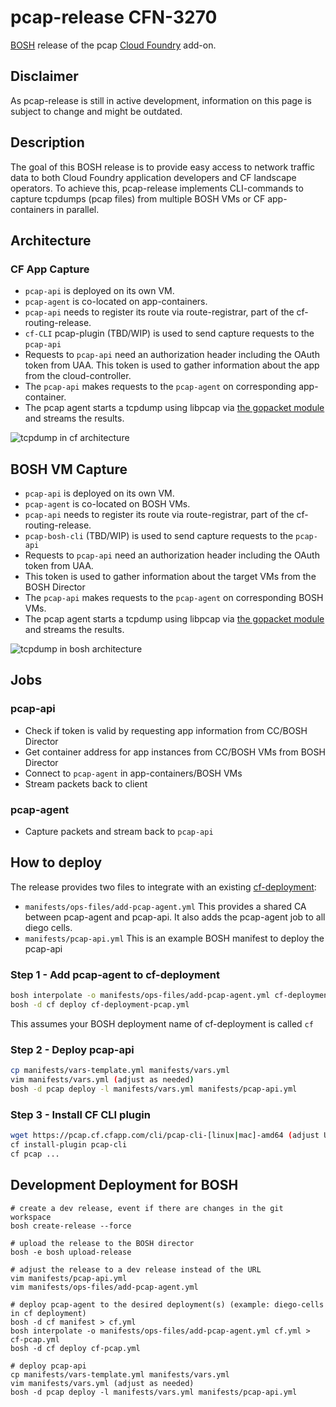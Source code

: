 # pcap-release  CFN-3270

[BOSH](https://bosh.io/) release of the pcap [Cloud Foundry](https://www.cloudfoundry.org/) add-on.

## Disclaimer

As pcap-release is still in active development, information on this page is subject to change and might be outdated.

## Description

The goal of this BOSH release is to provide easy access to network traffic data to both Cloud Foundry application developers and CF landscape operators. To achieve this, pcap-release implements CLI-commands to capture tcpdumps (pcap files) from multiple BOSH VMs or CF app-containers in parallel.

<!-- TODO: to be added later
For the BOSH VM capture case, a new CLI can be used that authenticates via the BOSH director.
For tcpdumps of CF app containers, pcap-release provides a plugin to the CF Cloud Controller CLI.
-->

## Architecture

### CF App Capture

* `pcap-api` is deployed on its own VM.
* `pcap-agent` is co-located on app-containers.
* `pcap-api` needs to register its route via route-registrar, part of the cf-routing-release.
* `cf-CLI` pcap-plugin (TBD/WIP) is used to send capture requests to the `pcap-api`
* Requests to `pcap-api` need an authorization header including the OAuth token from UAA.
  This token is used to gather information about the app from the cloud-controller.
* The `pcap-api` makes requests to the `pcap-agent` on corresponding app-container.
* The pcap agent starts a tcpdump using libpcap via [the gopacket module](https://github.com/google/gopacket) and streams the results.

![tcpdump in cf architecture](docs/tcpdump-for-cf.svg "tcpdump in cf architecture")

## BOSH VM Capture

* `pcap-api` is deployed on its own VM.
* `pcap-agent` is co-located on BOSH VMs.
* `pcap-api` needs to register its route via route-registrar, part of the cf-routing-release.
* `pcap-bosh-cli` (TBD/WIP) is used to send capture requests to the `pcap-api`
* Requests to `pcap-api` need an authorization header including the OAuth token from UAA.
* This token is used to gather information about the target VMs from the BOSH Director
* The `pcap-api` makes requests to the `pcap-agent` on corresponding BOSH VMs.
* The pcap agent starts a tcpdump using libpcap via [the gopacket module](https://github.com/google/gopacket) and streams the results.

![tcpdump in bosh architecture](docs/tcpdump-for-bosh.svg "tcpdump in bosh architecture")

## Jobs

### pcap-api

* Check if token is valid by requesting app information from CC/BOSH Director
* Get container address for app instances from CC/BOSH VMs from BOSH Director
* Connect to `pcap-agent` in app-containers/BOSH VMs
* Stream packets back to client

### pcap-agent

* Capture packets and stream back to `pcap-api`

## How to deploy

The release provides two files to integrate with an
existing [cf-deployment](https://github.com/cloudfoundry/cf-deployment):

* `manifests/ops-files/add-pcap-agent.yml` This provides a shared CA between pcap-agent and pcap-api. It also adds the pcap-agent job to all diego cells.
* `manifests/pcap-api.yml` This is an example BOSH manifest to deploy the pcap-api

### Step 1 - Add pcap-agent to cf-deployment

```bash
bosh interpolate -o manifests/ops-files/add-pcap-agent.yml cf-deployment.yml > cf-deployment-pcap.yml
bosh -d cf deploy cf-deployment-pcap.yml
```

This assumes your BOSH deployment name of cf-deployment is called `cf`

### Step 2 - Deploy pcap-api

```bash
cp manifests/vars-template.yml manifests/vars.yml
vim manifests/vars.yml (adjust as needed)
bosh -d pcap deploy -l manifests/vars.yml manifests/pcap-api.yml
```

### Step 3 - Install CF CLI plugin

```bash
wget https://pcap.cf.cfapp.com/cli/pcap-cli-[linux|mac]-amd64 (adjust URL as needed) -O pcap-cli
cf install-plugin pcap-cli
cf pcap ...
```

## Development Deployment for BOSH

```shell
# create a dev release, event if there are changes in the git workspace
bosh create-release --force

# upload the release to the BOSH director
bosh -e bosh upload-release

# adjust the release to a dev release instead of the URL
vim manifests/pcap-api.yml
vim manifests/ops-files/add-pcap-agent.yml

# deploy pcap-agent to the desired deployment(s) (example: diego-cells in cf deployment)
bosh -d cf manifest > cf.yml
bosh interpolate -o manifests/ops-files/add-pcap-agent.yml cf.yml > cf-pcap.yml
bosh -d cf deploy cf-pcap.yml

# deploy pcap-api
cp manifests/vars-template.yml manifests/vars.yml
vim manifests/vars.yml (adjust as needed)
bosh -d pcap deploy -l manifests/vars.yml manifests/pcap-api.yml
```
